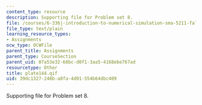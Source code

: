 ```yaml
---
content_type: resource
description: Supporting file for Problem set 8.
file: /courses/6-336j-introduction-to-numerical-simulation-sma-5211-fall-2003/39dc1327248ba8fa4d01554b64dbc409_plate144.qif
file_type: text/plain
learning_resource_types:
- Assignments
ocw_type: OCWFile
parent_title: Assignments
parent_type: CourseSection
parent_uid: 07a53e32-68bc-d0f1-3aa5-4168ebe767ad
resourcetype: Other
title: plate144.qif
uid: 39dc1327-248b-a8fa-4d01-554b64dbc409
---
```

Supporting file for Problem set 8.


